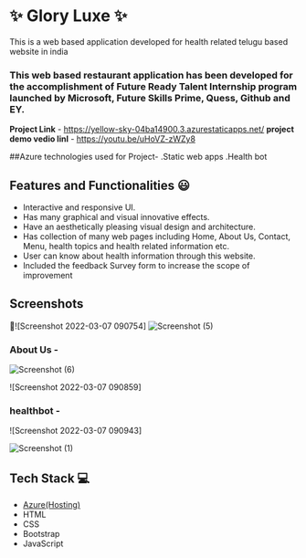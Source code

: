 
# ✨ Glory Luxe  ✨

This is a web based application developed for health related telugu based website in india

### This web based restaurant application has been developed for the accomplishment of Future Ready Talent Internship program launched by Microsoft, Future Skills Prime, Quess, Github and EY.


**Project Link** - https://yellow-sky-04ba14900.3.azurestaticapps.net/
**project demo vedio linl** - https://youtu.be/uHoVZ-zWZy8



##Azure technologies used for Project-
.Static web apps
.Health bot

## Features and Functionalities 😃

- Interactive and responsive UI.
- Has many graphical and visual innovative effects.
- Have an aesthetically pleasing visual design and architecture.
- Has collection of many web pages including Home, About Us, Contact, Menu, health topics and health related information etc.
- User can know about health information through this website.
- Included the feedback Survey form to increase the scope of improvement 

## Screenshots

 📸![Screenshot 2022-03-07 090754]
![Screenshot (5)](https://github.com/dwarampud/Project28/assets/124042777/0977685e-fa90-4b34-b582-16803d0d5de7)



   



### About Us -



![Screenshot (6)](https://github.com/dwarampud/Project28/assets/124042777/e55ab0c7-6c8c-4ab1-99f2-8aefc87c495d)

![Screenshot 2022-03-07 090859]


### healthbot -


![Screenshot 2022-03-07 090943]


![Screenshot (1)](https://github.com/dwarampud/Project28/assets/124042777/a32eaacc-9543-42e9-8be2-ba022651e0e6)


## Tech Stack 💻

- [Azure(Hosting)](https://azure.microsoft.com/en-in/features/azure-portal/)
- HTML
- CSS
- Bootstrap
- JavaScript
